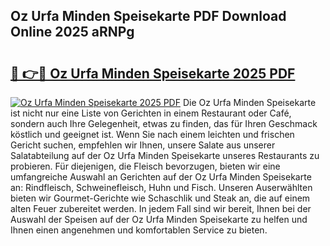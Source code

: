 ## Oz Urfa Minden Speisekarte PDF Download Online 2025 aRNPg

# <h2><a href="http://gca9goq.nevu.top/?p=Oz+Urfa+Minden+Speisekarte">🔗 👉🔴 Oz Urfa Minden Speisekarte 2025 PDF</a></h2>

[![Oz Urfa Minden Speisekarte 2025 PDF](https://i.imgur.com/dBaPXMq.png)](http://gca9goq.nevu.top/?p=Oz+Urfa+Minden+Speisekarte)
Die Oz Urfa Minden Speisekarte ist nicht nur eine Liste von Gerichten in einem Restaurant oder Café, sondern auch Ihre Gelegenheit, etwas zu finden, das für Ihren Geschmack köstlich und geeignet ist. Wenn Sie nach einem leichten und frischen Gericht suchen, empfehlen wir Ihnen, unsere Salate aus unserer Salatabteilung auf der Oz Urfa Minden Speisekarte unseres Restaurants zu probieren. Für diejenigen, die Fleisch bevorzugen, bieten wir eine umfangreiche Auswahl an Gerichten auf der Oz Urfa Minden Speisekarte an: Rindfleisch, Schweinefleisch, Huhn und Fisch. Unseren Auserwählten bieten wir Gourmet-Gerichte wie Schaschlik und Steak an, die auf einem alten Feuer zubereitet werden. In jedem Fall sind wir bereit, Ihnen bei der Auswahl der Speisen auf der Oz Urfa Minden Speisekarte zu helfen und Ihnen einen angenehmen und komfortablen Service zu bieten.
